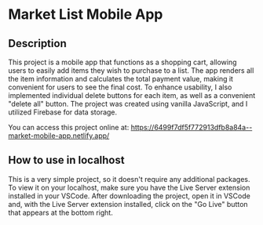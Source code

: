 # Market List Mobile App

## Description

This project is a mobile app that functions as a shopping cart, allowing users to easily add items they wish to purchase to a list. The app renders all the item information and calculates the total payment value, making it convenient for users to see the final cost. To enhance usability, I also implemented individual delete buttons for each item, as well as a convenient "delete all" button. The project was created using vanilla JavaScript, and I utilized Firebase for data storage.

You can access this project online at: https://6499f7df5f772913dfb8a84a--market-mobile-app.netlify.app/
## How to use in localhost

This is a very simple project, so it doesn't require any additional packages. To view it on your localhost, make sure you have the Live Server extension installed in your VSCode. After downloading the project, open it in VSCode and, with the Live Server extension installed, click on the "Go Live" button that appears at the bottom right.
